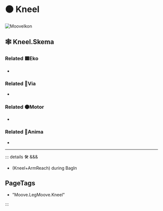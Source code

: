 # 🟠 <motor>Kneel</motor>

![MooveIkon](/BetaIkon/Mooves_Ikon.png)

## 🕸 Kneel.Skema

### Related 🟩<ekos>Eko</ekos>

-

### Related 🔻<via>Via</via>

-

### Related 🟠<motor>Motor</motor>

-

### Related 💜<anima>Anima</anima>

-

---

<!-- =================================================== -->
<!-- =================================================== -->
<!-- =================================================== -->
<!-- =================================================== -->
<!-- =================================================== -->
::: details 🛠 <dev>&&&</dev>

- (Kneel+ArmReach) during BagIn

<h2>PageTags</h2>

- "Moove.LegMoove.Kneel"

:::
